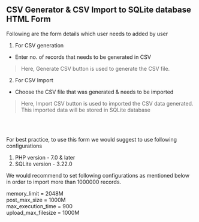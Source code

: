 <h2>CSV Generator & CSV Import to SQLite database HTML Form</h2>


Following are the form details which user needs to added by user

1. For CSV generation
- Enter no. of records that needs to be generated in CSV

> Here, Generate CSV button is used to generate the CSV file.

2. For CSV Import
- Choose the CSV file that was generated & needs to be imported

> Here, Import CSV button is used to imported the CSV data generated. This imported data will be stored in SQLite database
<br />
<br />

For best practice, to use this form we would suggest to use following configurations

1. PHP version - 7.0 & later
2. SQLite version - 3.22.0

We would recommend to set following configurations as mentioned below in order to import more than 1000000 records.

memory_limit = 2048M <br />
post_max_size = 1000M<br />
max_execution_time = 900<br />
upload_max_filesize = 1000M

